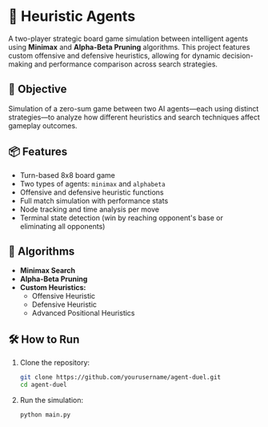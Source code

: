 # 🧠 Heuristic Agents

A two-player strategic board game simulation between intelligent agents using **Minimax** and **Alpha-Beta Pruning** algorithms. This project features custom offensive and defensive heuristics, allowing for dynamic decision-making and performance comparison across search strategies.


## 🎯 Objective

Simulation of a zero-sum game between two AI agents—each using distinct strategies—to analyze how different heuristics and search techniques affect gameplay outcomes.



## 📦 Features

- Turn-based 8x8 board game
- Two types of agents: `minimax` and `alphabeta`
- Offensive and defensive heuristic functions
- Full match simulation with performance stats
- Node tracking and time analysis per move
- Terminal state detection (win by reaching opponent's base or eliminating all opponents)



## 🧠 Algorithms

- **Minimax Search**
- **Alpha-Beta Pruning**
- **Custom Heuristics:**
  - Offensive Heuristic
  - Defensive Heuristic
  - Advanced Positional Heuristics



## 🛠️ How to Run

1. Clone the repository:
   ```bash
   git clone https://github.com/yourusername/agent-duel.git
   cd agent-duel

2. Run the simulation:
   ```bash
   python main.py
